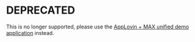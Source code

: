# DEPRECATED

This is no longer supported, please use the [AppLovin + MAX unified demo application](https://github.com/AppLovin/AppLovin-MAX-Unity-Plugin) instead.
